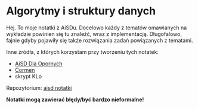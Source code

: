# Algorytmy i struktury danych

Hej. To moje notatki z AiSDu. Docelowo każdy z tematów omawianych na wykładzie powinien się tu znaleźć, wraz z implementacją. Długofalowo, fajnie gdyby pojawiły się także rozwiązania zadań powiązanych z tematami.

Inne źródła, z których korzystam przy tworzeniu tych notatek:

-   [AiSD Dla Opornych](https://github.com/Ph0enixKM/AiSD-Dla-Opornych)
-   [Cormen](https://lubimyczytac.pl/ksiazka/146862/wprowadzenie-do-algorytmow)
-   skrypt KLo

Repozytorium: [aisd notatki](https://github.com/const-dominik/aisd-notatki)

**Notatki mogą zawierać błędy/być bardzo nieformalne!**
